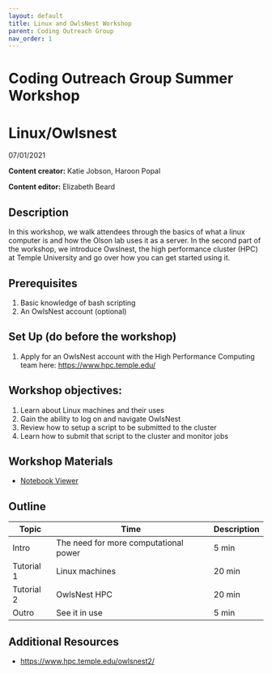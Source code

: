 ```yaml
---
layout: default
title: Linux and OwlsNest Workshop
parent: Coding Outreach Group
nav_order: 1
---
```


# Coding Outreach Group Summer Workshop
# Linux/Owlsnest
07/01/2021

__**Content creator:**__ Katie Jobson, Haroon Popal

__**Content editor:**__ Elizabeth Beard


## Description
In this workshop, we walk attendees through the basics of what a linux computer is and how the Olson lab uses it as a server. In the second part of the workshop, we introduce Owslnest, the high performance cluster (HPC) at Temple University and go over how you can get started using it.

## Prerequisites
1. Basic knowledge of bash scripting
2. An OwlsNest account (optional)

## Set Up (do before the workshop)
1. Apply for an OwlsNest account with the High Performance Computing team here: https://www.hpc.temple.edu/
    
## Workshop objectives:
1. Learn about Linux machines and their uses
2. Gain the ability to log on and navigate OwlsNest
3. Review how to setup a script to be submitted to the cluster
4. Learn how to submit that script to the cluster and monitor jobs

## Workshop Materials
- [Notebook Viewer](https://tu-coding-outreach-group.github.io/cog_summer_workshops_2021/linux-owlsnest/index.html)

## Outline
| Topic | Time | Description |
| --- | --- | --- |
| Intro | The need for more computational power | 5 min |
| Tutorial 1 | Linux machines | 20 min |
| Tutorial 2 | OwlsNest HPC | 20 min |
| Outro | See it in use | 5 min 

## Additional Resources
- https://www.hpc.temple.edu/owlsnest2/
